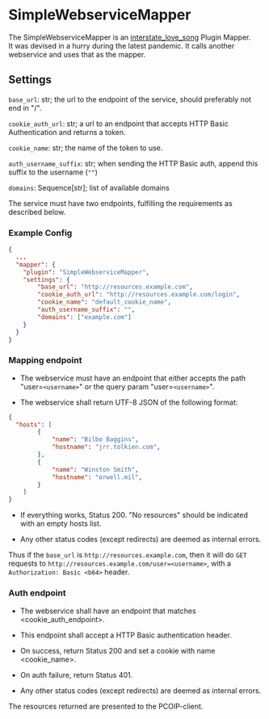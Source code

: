 # SimpleWebserviceMapper
The SimpleWebserviceMapper is an [interstate_love_song](https://github.com/ilpvfx/interstate_love_song) Plugin Mapper.  
It was devised in a hurry during the latest pandemic. It calls another webservice and uses that as the mapper.

## Settings

`base_url`: str; the url to the endpoint of the service, should preferably not end in "/".

`cookie_auth_url`: str; a url to an endpoint that accepts HTTP Basic Authentication and returns a token.

`cookie_name`: str; the name of the token to use.

`auth_username_suffix`: str; when sending the HTTP Basic auth, append this suffix to the username (`""`)

`domains`: Sequence[str]; list of available domains

The service must have two endpoints, fulfilling the requirements as described below.

### Example Config
```json
{
  ...
  "mapper": {
    "plugin": "SimpleWebserviceMapper",
    "settings": {
        "base_url": "http://resources.example.com",
        "cookie_auth_url": "http://resources.example.com/login",
        "cookie_name": "default_cookie_name",
        "auth_username_suffix": "",
        "domains": ["example.com"]
    }
  }
}
```

### Mapping endpoint

- The webservice must have an endpoint that either accepts the path "user=`<username>`" or the query param
    "user=`<username>`".

- The webservice shall return UTF-8 JSON of the following format:

```json
{
  "hosts": [
        {
            "name": "Bilbo Baggins",
            "hostname": "jrr.tolkien.com",
        },
        {
            "name": "Winston Smith",
            "hostname": "orwell.mil",
        }
    ]
}
```

- If everything works, Status 200. "No resources" should be indicated with an empty hosts list.

- Any other status codes (except redirects) are deemed as internal errors.

Thus if the `base_url` is `http://resources.example.com`, then it will do `GET` requests to
`http://resources.example.com/user=<username>`, with a `Authorization: Basic <b64>` header.

### Auth endpoint

- The webservice shall have an endpoint that matches <cookie_auth_endpoint>.

- This endpoint shall accept a HTTP Basic authentication header.

- On success, return Status 200 and set a cookie with name <cookie_name>.

- On auth failure, return Status 401.

- Any other status codes (except redirects) are deemed as internal errors.

The resources returned are presented to the PCOIP-client.
